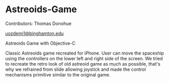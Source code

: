 # Astreoids-Game
Contributors: Thomas Donohue

uozdemi1@binghamton.edu 

Astreoids Game with Objective-C

Classic Astreoids game recreated for iPhone. User can move the spaceship using the controllers on the lower left and right side of the screen. 
We tried to recreate the retro look of old astreoid game as much as possible, that's why we refrained from slide allowing joystick and made the control mechanisms primitive similar to the original game.
